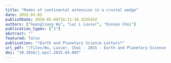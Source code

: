 ```yaml
---
title: "Modes of continental extension in a crustal wedge"
date: 2015-01-01
publishDate: 2020-05-04T16:11:16.153543Z
authors: ["Guangliang Wu", "Luc L Lavier", "Eunseo Choi"]
publication_types: ["2"]
abstract: ""
featured: false
publication: "*Earth and Planetary Science Letters*"
url_pdf: "/files/Wu, Lavier, Choi - 2015 - Earth and Planetary Science Letters - Modes of continental extension in a crustal wedge.pdf"
doi: "10.1016/j.epsl.2015.04.005"
---
```



